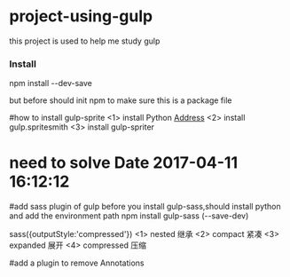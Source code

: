 # project-using-gulp
this project is used to help me study gulp

<h3>Install</h3>
<p>npm install --dev-save</p>
but before should init npm to make sure this is a package file

#how to install gulp-sprite
<1> 
install Python <a href = 'https://www.python.org/downloads'>Address</a>
<2>
install gulp.spritesmith
<3>
install gulp-spriter

# need to solve Date 2017-04-11 16:12:12

#add sass plugin of gulp
before you install gulp-sass,should install python and add the environment path
npm install gulp-sass (--save-dev)

sass({outputStyle:'compressed'})
<1>
nested 继承
<2>
compact 紧凑
<3>
expanded 展开
<4>
compressed 压缩

#add a plugin to remove Annotations